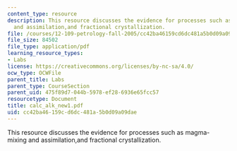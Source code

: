 ```yaml
---
content_type: resource
description: This resource discusses the evidence for processes such as magma- mixing
  and assimilation,and fractional crystallization.
file: /courses/12-109-petrology-fall-2005/cc42ba46159cd6dc481a5b0d09a09dae_calc_alk_new1.pdf
file_size: 84502
file_type: application/pdf
learning_resource_types:
- Labs
license: https://creativecommons.org/licenses/by-nc-sa/4.0/
ocw_type: OCWFile
parent_title: Labs
parent_type: CourseSection
parent_uid: 475f89d7-044b-5978-ef28-6936e65fcc57
resourcetype: Document
title: calc_alk_new1.pdf
uid: cc42ba46-159c-d6dc-481a-5b0d09a09dae
---
```

This resource discusses the evidence for processes such as magma- mixing and assimilation,and fractional crystallization.